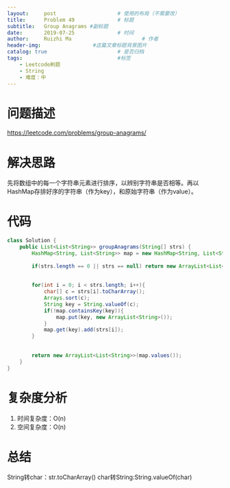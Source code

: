 ```yaml
---
layout:     post   				    # 使用的布局（不需要改）
title:      Problem 49				# 标题 
subtitle:   Group Anagrams #副标题
date:       2019-07-25				# 时间
author:     Ruizhi Ma 						# 作者
header-img:              	#这篇文章标题背景图片
catalog: true 						# 是否归档
tags:								#标签
    - Leetcode刷题
    - String
    - 难度：中
---
```

# 问题描述
https://leetcode.com/problems/group-anagrams/

# 解决思路
先将数组中的每一个字符串元素进行排序，以辨别字符串是否相等。再以HashMap存排好序的字符串（作为key），和原始字符串（作为value）。

# 代码
```java
class Solution {
    public List<List<String>> groupAnagrams(String[] strs) {
        HashMap<String, List<String>> map = new HashMap<String, List<String>>();
        
        if(strs.length == 0 || strs == null) return new ArrayList<List<String>>(map.values());
        
        
        for(int i = 0; i < strs.length; i++){
            char[] c = strs[i].toCharArray();
            Arrays.sort(c);
            String key = String.valueOf(c);
            if(!map.containsKey(key)){
                map.put(key, new ArrayList<String>());
            }
            map.get(key).add(strs[i]);
        }
        
        
        return new ArrayList<List<String>>(map.values());
    }
}
```

# 复杂度分析
1. 时间复杂度：O(n)
2. 空间复杂度：O(n)

# 总结
String转char：str.toCharArray()
char转String:String.valueOf(char)
